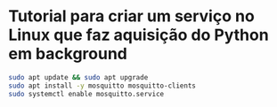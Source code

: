 # Tutorial para criar um serviço no Linux que faz aquisição do Python em background
```bash
sudo apt update && sudo apt upgrade
sudo apt install -y mosquitto mosquitto-clients
sudo systemctl enable mosquitto.service
```

